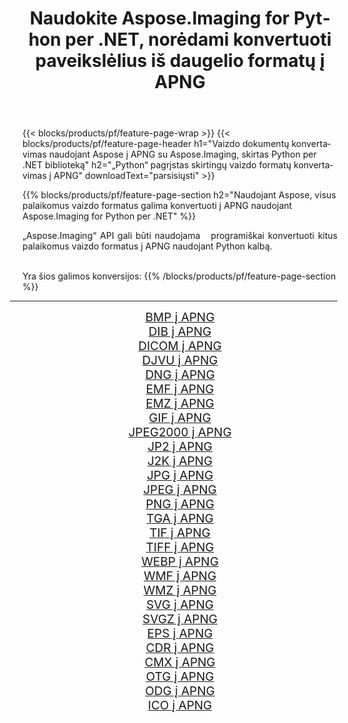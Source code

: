 ﻿---
title: Naudokite Aspose.Imaging for Python per .NET, norėdami konvertuoti paveikslėlius iš daugelio formatų į APNG 
weight: 3920
url: /lt/python-net/conversion/to/apng/ 
lang: lt
langdirlevel: 2
locales: zh-hans,ja,it,ru,de,es,fr,nl,id,lt,pl,pt,vi,tr,ko,zh-hant,ar,hi,th,sv,cs,uk,he
description: Galite naudoti Aspose.Imaging for Python per .NET biblioteką, norėdami konvertuoti iš įvairių formatų į APNG
---

{{< blocks/products/pf/feature-page-wrap >}}
{{< blocks/products/pf/feature-page-header h1="Vaizdo dokumentų konvertavimas naudojant Aspose į APNG su Aspose.Imaging, skirtas Python per .NET biblioteką" h2="„Python“ pagrįstas skirtingų vaizdo formatų konvertavimas į APNG" downloadText="parsisiųsti" >}}


{{% blocks/products/pf/feature-page-section  h2="Naudojant Aspose, visus palaikomus vaizdo formatus galima konvertuoti į APNG naudojant Aspose.Imaging for Python per .NET" %}}
<p align=justify>„Aspose.Imaging“ API gali būti naudojama   programiškai konvertuoti kitus palaikomus vaizdo formatus į APNG naudojant Python kalbą.</p>
<br/>
Yra šios galimos konversijos:
{{% /blocks/products/pf/feature-page-section %}}
<div class="container-fluid productfamilypage bg-gray">
    <div class="convertypes bg-gray agp-content section">
        <div class="container">
		<hr style="margin-left:-20px;"/>
		<div class="row other-converters" style="gap: 10px;font-size: 19px;text-align:center;">
		    <div class='col-md-2 other-converter remove-lp remove-rp'><a href="/imaging/lt/python-net/conversion/bmp-to-apng/" style="padding:15px;">BMP į APNG</a></div>
<div class='col-md-2 other-converter remove-lp remove-rp'><a href="/imaging/lt/python-net/conversion/dib-to-apng/" style="padding:15px;">DIB į APNG</a></div>
<div class='col-md-2 other-converter remove-lp remove-rp'><a href="/imaging/lt/python-net/conversion/dicom-to-apng/" style="padding:15px;">DICOM į APNG</a></div>
<div class='col-md-2 other-converter remove-lp remove-rp'><a href="/imaging/lt/python-net/conversion/djvu-to-apng/" style="padding:15px;">DJVU į APNG</a></div>
<div class='col-md-2 other-converter remove-lp remove-rp'><a href="/imaging/lt/python-net/conversion/dng-to-apng/" style="padding:15px;">DNG į APNG</a></div>
<div class='col-md-2 other-converter remove-lp remove-rp'><a href="/imaging/lt/python-net/conversion/emf-to-apng/" style="padding:15px;">EMF į APNG</a></div>
<div class='col-md-2 other-converter remove-lp remove-rp'><a href="/imaging/lt/python-net/conversion/emz-to-apng/" style="padding:15px;">EMZ į APNG</a></div>
<div class='col-md-2 other-converter remove-lp remove-rp'><a href="/imaging/lt/python-net/conversion/gif-to-apng/" style="padding:15px;">GIF į APNG</a></div>
<div class='col-md-2 other-converter remove-lp remove-rp'><a href="/imaging/lt/python-net/conversion/jpeg2000-to-apng/" style="padding:15px;">JPEG2000 į APNG</a></div>
<div class='col-md-2 other-converter remove-lp remove-rp'><a href="/imaging/lt/python-net/conversion/jp2-to-apng/" style="padding:15px;">JP2 į APNG</a></div>
<div class='col-md-2 other-converter remove-lp remove-rp'><a href="/imaging/lt/python-net/conversion/j2k-to-apng/" style="padding:15px;">J2K į APNG</a></div>
<div class='col-md-2 other-converter remove-lp remove-rp'><a href="/imaging/lt/python-net/conversion/jpg-to-apng/" style="padding:15px;">JPG į APNG</a></div>
<div class='col-md-2 other-converter remove-lp remove-rp'><a href="/imaging/lt/python-net/conversion/jpeg-to-apng/" style="padding:15px;">JPEG į APNG</a></div>
<div class='col-md-2 other-converter remove-lp remove-rp'><a href="/imaging/lt/python-net/conversion/png-to-apng/" style="padding:15px;">PNG į APNG</a></div>
<div class='col-md-2 other-converter remove-lp remove-rp'><a href="/imaging/lt/python-net/conversion/tga-to-apng/" style="padding:15px;">TGA į APNG</a></div>
<div class='col-md-2 other-converter remove-lp remove-rp'><a href="/imaging/lt/python-net/conversion/tif-to-apng/" style="padding:15px;">TIF į APNG</a></div>
<div class='col-md-2 other-converter remove-lp remove-rp'><a href="/imaging/lt/python-net/conversion/tiff-to-apng/" style="padding:15px;">TIFF į APNG</a></div>
<div class='col-md-2 other-converter remove-lp remove-rp'><a href="/imaging/lt/python-net/conversion/webp-to-apng/" style="padding:15px;">WEBP į APNG</a></div>
<div class='col-md-2 other-converter remove-lp remove-rp'><a href="/imaging/lt/python-net/conversion/wmf-to-apng/" style="padding:15px;">WMF į APNG</a></div>
<div class='col-md-2 other-converter remove-lp remove-rp'><a href="/imaging/lt/python-net/conversion/wmz-to-apng/" style="padding:15px;">WMZ į APNG</a></div>
<div class='col-md-2 other-converter remove-lp remove-rp'><a href="/imaging/lt/python-net/conversion/svg-to-apng/" style="padding:15px;">SVG į APNG</a></div>
<div class='col-md-2 other-converter remove-lp remove-rp'><a href="/imaging/lt/python-net/conversion/svgz-to-apng/" style="padding:15px;">SVGZ į APNG</a></div>
<div class='col-md-2 other-converter remove-lp remove-rp'><a href="/imaging/lt/python-net/conversion/eps-to-apng/" style="padding:15px;">EPS į APNG</a></div>
<div class='col-md-2 other-converter remove-lp remove-rp'><a href="/imaging/lt/python-net/conversion/cdr-to-apng/" style="padding:15px;">CDR į APNG</a></div>
<div class='col-md-2 other-converter remove-lp remove-rp'><a href="/imaging/lt/python-net/conversion/cmx-to-apng/" style="padding:15px;">CMX į APNG</a></div>
<div class='col-md-2 other-converter remove-lp remove-rp'><a href="/imaging/lt/python-net/conversion/otg-to-apng/" style="padding:15px;">OTG į APNG</a></div>
<div class='col-md-2 other-converter remove-lp remove-rp'><a href="/imaging/lt/python-net/conversion/odg-to-apng/" style="padding:15px;">ODG į APNG</a></div>
<div class='col-md-2 other-converter remove-lp remove-rp'><a href="/imaging/lt/python-net/conversion/ico-to-apng/" style="padding:15px;">ICO į APNG</a></div>
                </div>
        </div>
    </div>
</div>
<br/>

